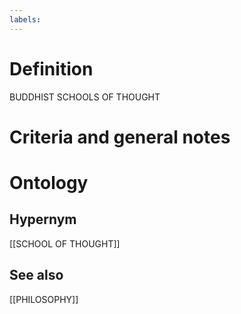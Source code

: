 ```yaml
---
labels: 
---
```


# Definition
BUDDHIST SCHOOLS OF THOUGHT
# Criteria and general notes
# Ontology

## Hypernym
[[SCHOOL OF THOUGHT]]
## See also
[[PHILOSOPHY]]